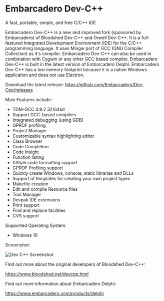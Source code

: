 # Embarcadero Dev-C++
A fast, portable, simple, and free C/C++ IDE

Embarcadero Dev-C++ is a new and improved fork (sponsored by Embarcadero) of Bloodshed Dev-C++ and Orwell Dev-C++. It is a full-featured Integrated Development Environment (IDE) for the C/C++ programming language. It uses Mingw port of GCC (GNU Compiler Collection) as it's compiler. Embarcadero Dev-C++ can also be used in combination with Cygwin or any other GCC based compiler. Embarcadero Dev-C++ is built in the latest version of Embarcadero Delphi. Embarcadero Dev-C++ has a low memory footprint because it is a native Windows application and does not use Electron.

Download the latest release:
https://github.com/Embarcadero/Dev-Cpp/releases

Main Features include:

- TDM-GCC 4.9.2 32/64bit
- Support GCC-based compilers
- Integrated debugging (using GDB)
- GPROF profiling
- Project Manager
- Customizable syntax highlighting editor
- Class Browser
- Code Completion
- Code Insight
- Function listing
- AStyle code formatting support
- GPROF Profiling support
- Quickly create Windows, console, static libraries and DLLs
- Support of templates for creating your own project types
- Makefile creation
- Edit and compile Resource files
- Tool Manager
- Devpak IDE extensions
- Print support
- Find and replace facilities
- CVS support

Supported Operating System:

- Windows 10

Screenshot:

![Dev C++ Screenshot](https://raw.githubusercontent.com/Embarcadero/Dev-Cpp/master/Source/Images/screenshot800x600.png)

Find out more about the original developers of Bloodshed Dev-C++:

https://www.bloodshed.net/devcpp.html

Find out more information about Embarcadero Delphi:

https://www.embarcadero.com/products/delphi

